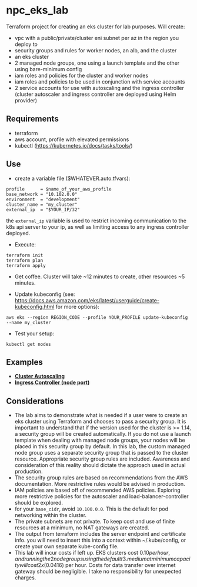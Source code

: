 # npc_eks_lab

Terraform project for creating an eks cluster for lab purposes.  Will create:
- vpc with a public/private/cluster eni subnet per az in the region you deploy to
- security groups and rules for worker nodes, an alb, and the cluster
- an eks cluster
- 2 managed node groups, one using a launch template and the other using bare-minimum config
- iam roles and policies for the cluster and worker nodes
- iam roles and policies to be used in conjunction with service accounts
- 2 service accounts for use with autoscaling and the ingress controller (cluster autoscaler and ingress controller are deployed using Helm provider)

## Requirements
- terraform
- aws account, profile with elevated permissions
- kubectl (https://kubernetes.io/docs/tasks/tools/)

## Use
- create a variable file ($WHATEVER.auto.tfvars):
```hcl
profile      = $name_of_your_aws_profile
base_network = "10.102.0.0"
environment  = "development"
cluster_name = "my_cluster"
external_ip  = "$YOUR_IP/32"
```
  the ```external_ip``` variable is used to restrict incoming communication to the k8s api server to your ip, as well as limiting access to any ingress controller deployed.
- Execute:
```
terraform init
terraform plan
terraform apply
```
- Get coffee.  Cluster will take ~12 minutes to create, other resources ~5 minutes.

- Update kubeconfig (see: https://docs.aws.amazon.com/eks/latest/userguide/create-kubeconfig.html for more options):
```
aws eks --region REGION_CODE --profile YOUR_PROFILE update-kubeconfig --name my_cluster
```

- Test your setup:
```
kubectl get nodes
```

## Examples
-  [**Cluster Autoscaling**](/examples/autoscaling/autoscale_example.md)
-  [**Ingress Controller (node port)**](/examples/ingress_node_port/ingress_example.md)



## Considerations
- The lab aims to demonstrate what is needed if a user were to create an eks cluster using Terraform and chooses to pass a security group. It is important to understand that if the version used for the cluster is >= 1.14, a security group will be created automatically.  If you do not use a launch template when dealing with managed node groups, your nodes will be placed in this security group by default.  In this lab, the custom managed node group uses a separate security group that is passed to the cluster resource.  Appropriate security group rules are included.  Awareness and consideration of this reality should dictate the approach used in actual production.
- The security group rules are based on recommendations from the AWS documentation.  More restrictive rules would be advised in production.
- IAM policies are based off of recommended AWS policies.  Exploring more restrictive policies for the autoscaler and load-balancer-controller should be explored.    
- for your ```base_cidr```, avoid ```10.100.0.0```.  This is the default for pod networking within the cluster.
- The private subnets are not private.  To keep cost and use of finite resources at a minimum, no NAT gateways are created.
- The output from terraform includes the server endpoint and certificate info.  you will need to insert this into a context within ~/.kube/config, or create your own separate kube-config file.
- This lab will incur costs if left up.  EKS clusters cost $0.10 per hour, and running the 2 node groups using the default t3.medium at minimum capacity will cost 2 x ($0.0416) per hour.  Costs for data transfer over internet gateway should be negligible.  I take no responsibility for unexpected charges.







